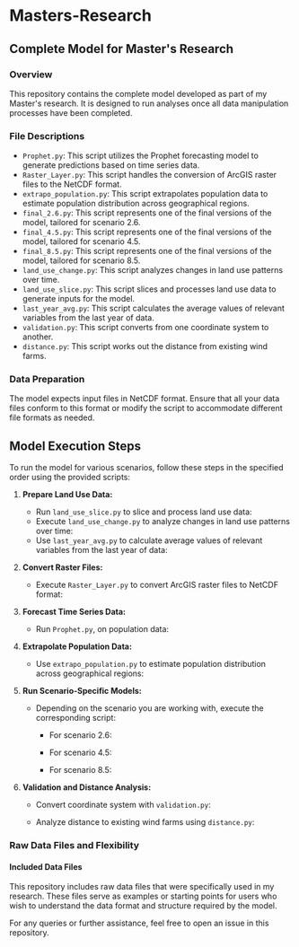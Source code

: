 # Masters-Research

## Complete Model for Master's Research

### Overview
This repository contains the complete model developed as part of my Master's research. It is designed to run analyses once all data manipulation processes have been completed.

### File Descriptions

- `Prophet.py`: This script utilizes the Prophet forecasting model to generate predictions based on time series data.
- `Raster_Layer.py`: This script handles the conversion of ArcGIS raster files to the NetCDF format.
- `extrapo_population.py`: This script extrapolates population data to estimate population distribution across geographical regions.
- `final_2.6.py`: This script represents one of the final versions of the model, tailored for scenario 2.6.
- `final_4.5.py`: This script represents one of the final versions of the model, tailored for scenario 4.5.
- `final_8.5.py`: This script represents one of the final versions of the model, tailored for scenario 8.5.
- `land_use_change.py`: This script analyzes changes in land use patterns over time.
- `land_use_slice.py`: This script slices and processes land use data to generate inputs for the model.
- `last_year_avg.py`: This script calculates the average values of relevant variables from the last year of data.
- `validation.py`: This script converts from one coordinate system to another.
- `distance.py`: This script works out the distance from existing wind farms. 

### Data Preparation

The model expects input files in NetCDF format. Ensure that all your data files conform to this format or modify the script to accommodate different file formats as needed.

## Model Execution Steps

To run the model for various scenarios, follow these steps in the specified order using the provided scripts:

1. **Prepare Land Use Data:**
   - Run `land_use_slice.py` to slice and process land use data:
   - Execute `land_use_change.py` to analyze changes in land use patterns over time:
   - Use `last_year_avg.py` to calculate average values of relevant variables from the last year of data:

2. **Convert Raster Files:**
   - Execute `Raster_Layer.py` to convert ArcGIS raster files to NetCDF format:

3. **Forecast Time Series Data:**
   - Run `Prophet.py`, on population data:

4. **Extrapolate Population Data:**
   - Use `extrapo_population.py` to estimate population distribution across geographical regions:

5. **Run Scenario-Specific Models:**
   - Depending on the scenario you are working with, execute the corresponding script:
     - For scenario 2.6:
   
     - For scenario 4.5:
      
     - For scenario 8.5:
      

6. **Validation and Distance Analysis:**
   - Convert coordinate system with `validation.py`:
    
   - Analyze distance to existing wind farms using `distance.py`:

### Raw Data Files and Flexibility

#### Included Data Files

This repository includes raw data files that were specifically used in my research. These files serve as examples or starting points for users who wish to understand the data format and structure required by the model.

For any queries or further assistance, feel free to open an issue in this repository.
